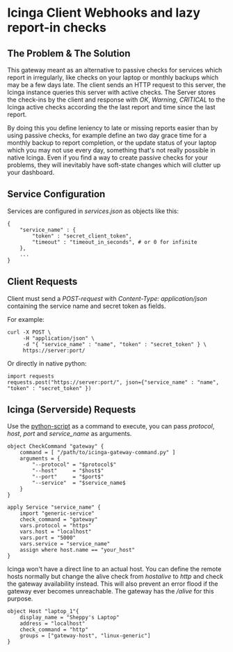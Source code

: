 # Icinga Client Webhooks and lazy report-in checks
## The Problem & The Solution

This gateway meant as an alternative to passive checks for services which report in irregularly, like checks on your laptop or monthly backups which may be a few days late. The client sends an HTTP request to this server, the Icinga instance queries this server with active checks. The Server stores the check-ins by the client and response with *OK*, *Warning*, *CRITICAL* to the Icinga active checks according the the last report and time since the last report.

By doing this you define leniency to late or missing reports easier than by using passive checks, for example define an two day grace time for a monthly backup to report completion, or the update status of your laptop which you may not use every day, something that's not really possible in native Icinga. Even if you find a way to create passive checks for your problems, they will inevitably have soft-state changes which will clutter up your dashboard.

## Service Configuration
Services are configured in *services.json* as objects like this:

    {
        "service_name" : {
            "token" : "secret_client_token",
            "timeout" : "timeout_in_seconds", # or 0 for infinite
        },
        ...
    }

## Client Requests
Client must send a *POST-request* with *Content-Type: application/json* containing the service name and secret token as fields.

For example:

    curl -X POST \
         -H "application/json" \
         -d "{ "service_name" : "name", "token" : "secret_token" } \
         https://server:port/
         
Or directly in native python:

    import requests
    requests.post("https://server:port/", json={"service_name" : "name", "token" : "secret_token" })

## Icinga (Serverside) Requests
Use the [python-script]() as a command to execute, you can pass *protocol*, *host*, *port* and *service\_name* as arguments.

    object CheckCommand "gateway" {
        command = [ "/path/to/icinga-gateway-command.py" ]
        arguments = {
            "--protocol" = "$protocol$"
            "--host"     = "$host$"
            "--port"     = "$port$"
            "--service"  = "$service_name$
        }
    }

    apply Service "service_name" {
        import "generic-service"
        check_command = "gateway"
        vars.protocol = "https"
        vars.host = "localhost"
        vars.port = "5000"
        vars.service = "service_name"
        assign where host.name == "your_host"
    }

Icinga won't have a direct line to an actual host. You can define the remote hosts normally but change the alive check from *hostalive* to *http* and check the gateway availability instead. This will also prevent an error flood if the gateway ever becomes unreachable. The gateway has the */alive* for this purpose.

    object Host "laptop_1"{
        display_name = "Sheppy's Laptop"
        address = "localhost"
        check_command = "http"
        groups = ["gateway-host", "linux-generic"]
    }


